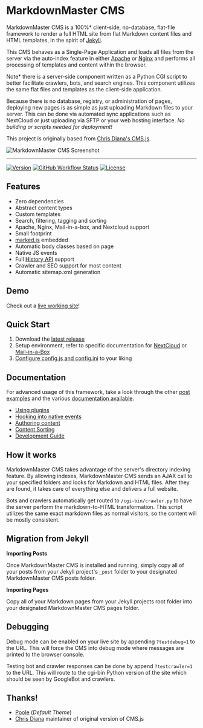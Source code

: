 # MarkdownMaster CMS

<!-- @todo get a new logo 
![CMS.js Logo](img/logo-md.png)
-->

MarkdownMaster CMS is a 100%* client-side, no-database, flat-file framework to 
render a full HTML site from flat Markdown content files and HTML templates, 
in the spirit of 
[Jekyll](https://github.com/jekyll/jekyll).

This CMS behaves as a Single-Page Application and loads all files from the server via 
the auto-index feature in either 
[Apache](https://httpd.apache.org/docs/2.4/mod/mod_autoindex.html)
or [Nginx](https://nginx.org/en/docs/http/ngx_http_autoindex_module.html) and performs 
all processing of templates and content within the browser.

Note* there _is_ a server-side component written as a Python CGI script to 
better facilitate crawlers, bots, and search engines.  This component utilizes the 
same flat files and templates as the client-side application.

Because there is no database, registry, or administration of pages, 
deploying new pages is as simple as just uploading Markdown files to your server.
This can be done via automated sync applications such as NextCloud or just uploading
via SFTP or your web hosting interface.  _No building or scripts needed for deployment!_

This project is originally based from
[Chris Diana's CMS.js](https://github.com/chrisdiana/cms.js).


![MarkdownMaster CMS Screenshot](img/screenshot.png)

-----

[![Version](https://img.shields.io/github/package-json/v/cdp1337/markdownmaster.svg)](https://github.com/cdp1337/markdownmaster/releases)
[![GitHub Workflow Status](https://img.shields.io/github/actions/workflow/status/cdp1337/markdownmaster/test.yml?branch=main)](https://github.com/cdp1337/markdownmaster/actions)
[![License](https://img.shields.io/github/license/cdp1337/markdownmaster.svg)](https://github.com/cdp1337/markdownmaster/blob/main/LICENSE.md)


## Features

* Zero dependencies
* Abstract content types
* Custom templates
* Search, filtering, tagging and sorting
* Apache, Nginx, Mail-in-a-box, and Nextcloud support
* Small footprint
* [marked.js](https://github.com/markedjs/marked) embedded
* Automatic body classes based on page
* Native JS events
* Full [History API](https://developer.mozilla.org/en-US/docs/Web/API/History) support
* Crawler and SEO support for most content
* Automatic sitemap.xml generation


## Demo

Check out a [live working site](https://veraciousnetwork.com)!


## Quick Start

1. Download the [latest release](https://github.com/cdp1337/markdownmaster/releases/latest)
2. Setup environment, refer to specific documentation for 
   [NextCloud](docs/INSTALL.nextcloud-nginx.md) or [Mail-in-a-Box](docs/INSTALL.mailinabox.md)
3. [Configure config.js and config.ini](docs/site-configuration.md) to your liking


## Documentation

For advanced usage of this framework, 
take a look through the other [post examples](examples/posts/) and the various
[documentation available](docs/).

* [Using plugins](docs/plugins-overview.md)
* [Hooking into native events](docs/document-events.md)
* [Authoring content](docs/authoring-pages.md)
* [Content Sorting](docs/sorting.md)
* [Development Guide](docs/development.md)


## How it works

MarkdownMaster CMS takes advantage of the server's directory indexing feature. 
By allowing indexes, MarkdownMaster CMS sends an AJAX call to your specified folders 
and looks for Markdown and HTML files.
After they are found, it takes care of everything else and delivers a full website.

Bots and crawlers automatically get routed to `/cgi-bin/crawler.py` to have the 
server perform the markdown-to-HTML transformation. 
This script utilizes the same exact markdown files as normal visitors, 
so the content will be mostly consistent.


## Migration from Jekyll

**Importing Posts**

Once MarkdownMaster CMS is installed and running, simply copy all of your posts 
from your Jekyll project's `_post` folder to your designated MarkdownMaster CMS posts folder.

**Importing Pages**

Copy all of your Markdown pages from your Jekyll projects root folder into your 
designated MarkdownMaster CMS pages folder.

## Debugging

Debug mode can be enabled on your live site by appending `?testdebug=1` to the URL.
This will force the CMS into debug mode where messages are printed to the browser console.

Testing bot and crawler responses can be done by append `?testcrawler=1` to the URL.
This will route to the cgi-bin Python version of the site which should be seen by 
GoogleBot and crawlers.

## Thanks!

* [Poole](https://github.com/poole/poole) (*Default Theme*)
* [Chris Diana](https://github.com/chrisdiana) maintainer of original version of CMS.js

